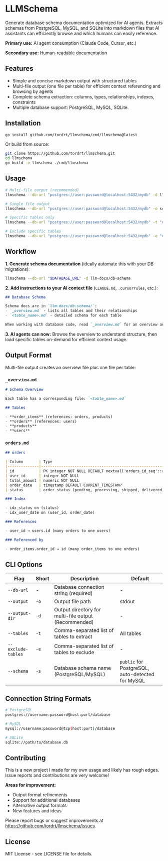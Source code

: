 # LLMSchema

Generate database schema documentation optimized for AI agents. Extracts schemas from PostgreSQL, MySQL, and SQLite into markdown files that AI assistants can efficiently browse and which humans can easily reference.

**Primary use:** AI agent consumption (Claude Code, Cursor, etc.)

**Secondary use:** Human-readable documentation

## Features

- Simple and concise markdown output with structured tables
- Multi-file output (one file per table) for efficient context referencing and browsing by agents
- Complete schema extraction: columns, types, relationships, indexes, constraints
- Multiple database support: PostgreSQL, MySQL, SQLite.

## Installation

```bash
go install github.com/tordrt/llmschema/cmd/llmschema@latest
```

Or build from source:

```bash
git clone https://github.com/tordrt/llmschema.git
cd llmschema
go build -o llmschema ./cmd/llmschema
```

## Usage

```bash
# Multi-file output (recommended)
llmschema --db-url "postgres://user:password@localhost:5432/mydb" -d llm-docs/db-schema

# Single file output
llmschema --db-url "postgres://user:password@localhost:5432/mydb" -o schema.md

# Specific tables only
llmschema --db-url "postgres://user:password@localhost:5432/mydb" -t "users,posts" -d output

# Exclude specific tables
llmschema --db-url "postgres://user:password@localhost:5432/mydb" -e "migrations,audit_logs" -d output
```

## Workflow

**1. Generate schema documentation** (ideally automate this with your DB migrations):
```bash
llmschema --db-url "$DATABASE_URL" -d llm-docs/db-schema
```

**2. Add instructions to your AI context file** (`CLAUDE.md`, `.cursorrules`, etc.):
```markdown
## Database Schema

Schema docs are in `llm-docs/db-schema/`:
- `_overview.md` - lists all tables and their relationships
- `<table_name>.md` - detailed schema for each table

When working with database code, read `_overview.md` for an overview and load specific table files as needed.
```

**3. AI agents can now:** Browse the overview to understand structure, then load specific tables on-demand for efficient context usage.

## Output Format

Multi-file output creates an overview file plus one file per table:

### `_overview.md`

```markdown
# Schema Overview

Each table has a corresponding file: `<table_name>.md`

## Tables

- **order_items** (references: orders, products)
- **orders** (references: users)
- **products**
- **users**
```

### `orders.md`

```markdown
## orders

| Column       | Type                                                                                                                 |
|--------------|----------------------------------------------------------------------------------------------------------------------|
| id           | PK integer NOT NULL DEFAULT nextval('orders_id_seq'::regclass)                                                      |
| user_id      | integer NOT NULL                                                                                                     |
| total_amount | numeric NOT NULL                                                                                                     |
| order_date   | timestamp DEFAULT CURRENT_TIMESTAMP                                                                                  |
| status       | order_status (pending, processing, shipped, delivered, cancelled) DEFAULT 'pending'::order_status                    |

### Index

- idx_status on (status)
- idx_user_date on (user_id, order_date)

### References

- user_id → users.id (many orders to one users)

### Referenced by

- order_items.order_id → id (many order_items to one orders)
```

## CLI Options

| Flag | Short | Description                                          | Default |
|------|-------|------------------------------------------------------|---------|
| `--db-url` | - | Database connection string (required)                | - |
| `--output` | `-o` | Output file path                                     | stdout |
| `--output-dir` | `-d` | Output directory for multi-file output (Recommended) | - |
| `--tables` | `-t` | Comma-separated list of tables to extract            | All tables |
| `--exclude-tables` | `-e` | Comma-separated list of tables to exclude            | - |
| `--schema` | `-s` | Database schema name (PostgreSQL/MySQL)              | `public` for PostgreSQL, auto-detected for MySQL |

## Connection String Formats

```bash
# PostgreSQL
postgres://username:password@host:port/database

# MySQL
mysql://username:password@tcp(host:port)/database

# SQLite
sqlite://path/to/database.db
```

## Contributing

This is a new project I made for my own usage and likely has rough edges. Issue reports and contributions are very welcome!

**Areas for improvement:**
- Output format refinements
- Support for additional databases
- Alternative output formats
- New features and ideas

Please report bugs or suggest improvements at https://github.com/tordrt/llmschema/issues.

## License

MIT License - see LICENSE file for details.
